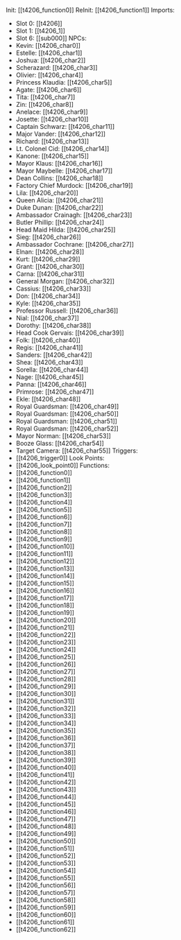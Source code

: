 Init: [[t4206_function0]]
ReInit: [[t4206_function1]]
Imports:
- Slot 0: [[t4206]]
- Slot 1: [[t4206_1]]
- Slot 6: [[sub000]]
NPCs:
- Kevin: [[t4206_char0]]
- Estelle: [[t4206_char1]]
- Joshua: [[t4206_char2]]
- Scherazard: [[t4206_char3]]
- Olivier: [[t4206_char4]]
- Princess Klaudia: [[t4206_char5]]
- Agate: [[t4206_char6]]
- Tita: [[t4206_char7]]
- Zin: [[t4206_char8]]
- Anelace: [[t4206_char9]]
- Josette: [[t4206_char10]]
- Captain Schwarz: [[t4206_char11]]
- Major Vander: [[t4206_char12]]
- Richard: [[t4206_char13]]
- Lt. Colonel Cid: [[t4206_char14]]
- Kanone: [[t4206_char15]]
- Mayor Klaus: [[t4206_char16]]
- Mayor Maybelle: [[t4206_char17]]
- Dean Collins: [[t4206_char18]]
- Factory Chief Murdock: [[t4206_char19]]
- Lila: [[t4206_char20]]
- Queen Alicia: [[t4206_char21]]
- Duke Dunan: [[t4206_char22]]
- Ambassador Crainagh: [[t4206_char23]]
- Butler Phillip: [[t4206_char24]]
- Head Maid Hilda: [[t4206_char25]]
- Sieg: [[t4206_char26]]
- Ambassador Cochrane: [[t4206_char27]]
- Elnan: [[t4206_char28]]
- Kurt: [[t4206_char29]]
- Grant: [[t4206_char30]]
- Carna: [[t4206_char31]]
- General Morgan: [[t4206_char32]]
- Cassius: [[t4206_char33]]
- Don: [[t4206_char34]]
- Kyle: [[t4206_char35]]
- Professor Russell: [[t4206_char36]]
- Nial: [[t4206_char37]]
- Dorothy: [[t4206_char38]]
- Head Cook Gervais: [[t4206_char39]]
- Folk: [[t4206_char40]]
- Regis: [[t4206_char41]]
- Sanders: [[t4206_char42]]
- Shea: [[t4206_char43]]
- Sorella: [[t4206_char44]]
- Nage: [[t4206_char45]]
- Panna: [[t4206_char46]]
- Primrose: [[t4206_char47]]
- Ekle: [[t4206_char48]]
- Royal Guardsman: [[t4206_char49]]
- Royal Guardsman: [[t4206_char50]]
- Royal Guardsman: [[t4206_char51]]
- Royal Guardsman: [[t4206_char52]]
- Mayor Norman: [[t4206_char53]]
- Booze Glass: [[t4206_char54]]
- Target Camera: [[t4206_char55]]
Triggers:
- [[t4206_trigger0]]
Look Points:
- [[t4206_look_point0]]
Functions:
- [[t4206_function0]]
- [[t4206_function1]]
- [[t4206_function2]]
- [[t4206_function3]]
- [[t4206_function4]]
- [[t4206_function5]]
- [[t4206_function6]]
- [[t4206_function7]]
- [[t4206_function8]]
- [[t4206_function9]]
- [[t4206_function10]]
- [[t4206_function11]]
- [[t4206_function12]]
- [[t4206_function13]]
- [[t4206_function14]]
- [[t4206_function15]]
- [[t4206_function16]]
- [[t4206_function17]]
- [[t4206_function18]]
- [[t4206_function19]]
- [[t4206_function20]]
- [[t4206_function21]]
- [[t4206_function22]]
- [[t4206_function23]]
- [[t4206_function24]]
- [[t4206_function25]]
- [[t4206_function26]]
- [[t4206_function27]]
- [[t4206_function28]]
- [[t4206_function29]]
- [[t4206_function30]]
- [[t4206_function31]]
- [[t4206_function32]]
- [[t4206_function33]]
- [[t4206_function34]]
- [[t4206_function35]]
- [[t4206_function36]]
- [[t4206_function37]]
- [[t4206_function38]]
- [[t4206_function39]]
- [[t4206_function40]]
- [[t4206_function41]]
- [[t4206_function42]]
- [[t4206_function43]]
- [[t4206_function44]]
- [[t4206_function45]]
- [[t4206_function46]]
- [[t4206_function47]]
- [[t4206_function48]]
- [[t4206_function49]]
- [[t4206_function50]]
- [[t4206_function51]]
- [[t4206_function52]]
- [[t4206_function53]]
- [[t4206_function54]]
- [[t4206_function55]]
- [[t4206_function56]]
- [[t4206_function57]]
- [[t4206_function58]]
- [[t4206_function59]]
- [[t4206_function60]]
- [[t4206_function61]]
- [[t4206_function62]]
